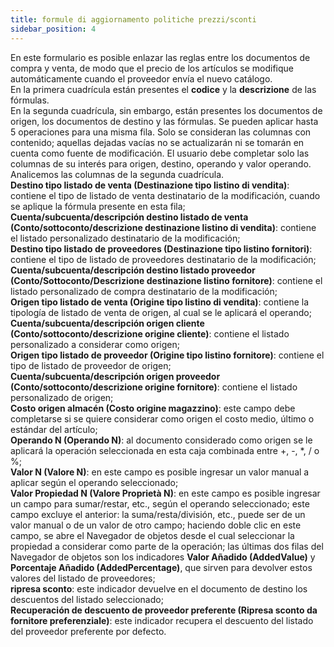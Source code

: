 ```yaml
---
title: formule di aggiornamento politiche prezzi/sconti
sidebar_position: 4
---
```


En este formulario es posible enlazar las reglas entre los documentos de compra y venta, de modo que el precio de los artículos se modifique automáticamente cuando el proveedor envía el nuevo catálogo.  
En la primera cuadrícula están presentes el **codice** y la **descrizione** de las fórmulas.  
En la segunda cuadrícula, sin embargo, están presentes los documentos de origen, los documentos de destino y las fórmulas. Se pueden aplicar hasta 5 operaciones para una misma fila. Solo se consideran las columnas con contenido; aquellas dejadas vacías no se actualizarán ni se tomarán en cuenta como fuente de modificación. El usuario debe completar solo las columnas de su interés para origen, destino, operando y valor operando. Analicemos las columnas de la segunda cuadrícula.  
**Destino tipo listado de venta (Destinazione tipo listino di vendita)**: contiene el tipo de listado de venta destinatario de la modificación, cuando se aplique la fórmula presente en esta fila;  
**Cuenta/subcuenta/descripción destino listado de venta (Conto/sottoconto/descrizione destinazione listino di vendita)**: contiene el listado personalizado destinatario de la modificación;  
**Destino tipo listado de proveedores (Destinazione tipo listino fornitori)**: contiene el tipo de listado de proveedores destinatario de la modificación;  
**Cuenta/subcuenta/descripción destino listado proveedor (Conto/Sottoconto/Descrizione destinazione listino fornitore)**: contiene el listado personalizado de compra destinatario de la modificación;  
**Origen tipo listado de venta (Origine tipo listino di vendita)**: contiene la tipología de listado de venta de origen, al cual se le aplicará el operando;  
**Cuenta/subcuenta/descripción origen cliente (Conto/sottoconto/descrizione origine cliente)**: contiene el listado personalizado a considerar como origen;  
**Origen tipo listado de proveedor (Origine tipo listino fornitore)**: contiene el tipo de listado de proveedor de origen;  
**Cuenta/subcuenta/descripción origen proveedor (Conto/sottoconto/descrizione origine fornitore)**: contiene el listado personalizado de origen;  
**Costo origen almacén (Costo origine magazzino)**: este campo debe completarse si se quiere considerar como origen el costo medio, último o estándar del artículo;  
**Operando N (Operando N)**: al documento considerado como origen se le aplicará la operación seleccionada en esta caja combinada entre +, -, *, / o %;  
**Valor N (Valore N)**: en este campo es posible ingresar un valor manual a aplicar según el operando seleccionado;  
**Valor Propiedad N (Valore Proprietà N)**: en este campo es posible ingresar un campo para sumar/restar, etc., según el operando seleccionado; este campo excluye el anterior: la suma/resta/división, etc., puede ser de un valor manual o de un valor de otro campo; haciendo doble clic en este campo, se abre el Navegador de objetos desde el cual seleccionar la propiedad a considerar como parte de la operación; las últimas dos filas del Navegador de objetos son los indicadores **Valor Añadido (AddedValue)** y **Porcentaje Añadido (AddedPercentage)**, que sirven para devolver estos valores del listado de proveedores;  
**ripresa sconto**: este indicador devuelve en el documento de destino los descuentos del listado seleccionado;  
**Recuperación de descuento de proveedor preferente (Ripresa sconto da fornitore preferenziale)**: este indicador recupera el descuento del listado del proveedor preferente por defecto.